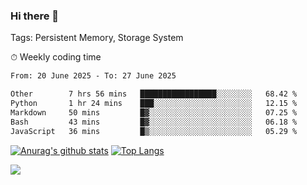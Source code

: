 ### Hi there 👋

Tags: Persistent Memory, Storage System

<!--

[![Anurag's github stats](https://github-readme-stats.vercel.app/api?username=wwyf)](https://github.com/anuraghazra/github-readme-stats)

[![Anurag's github stats](https://github-readme-stats.vercel.app/api?username=wwyf&count_private=true)](https://github.com/anuraghazra/github-readme-stats)


[![Top Langs](https://github-readme-stats.vercel.app/api/top-langs/?username=wwyf&count_private=true&&hide=jupyter%20notebook,html)](https://github.com/anuraghazra/github-readme-stats)



-->


⏱ Weekly coding time

<!--START_SECTION:waka-->

```txt
From: 20 June 2025 - To: 27 June 2025

Other        7 hrs 56 mins   █████████████████░░░░░░░░   68.42 %
Python       1 hr 24 mins    ███░░░░░░░░░░░░░░░░░░░░░░   12.15 %
Markdown     50 mins         █▓░░░░░░░░░░░░░░░░░░░░░░░   07.25 %
Bash         43 mins         █▓░░░░░░░░░░░░░░░░░░░░░░░   06.18 %
JavaScript   36 mins         █▒░░░░░░░░░░░░░░░░░░░░░░░   05.29 %
```

<!--END_SECTION:waka-->



[![Anurag's github stats](https://github-readme-stats.vercel.app/api?username=wwyf&count_private=true&show_icons=true&hide_border=true)](https://github.com/anuraghazra/github-readme-stats) [![Top Langs](https://github-readme-stats.vercel.app/api/top-langs/?username=wwyf&count_private=true&hide=jupyter%20notebook,html,OpenEdge%20ABL&langs_count=10&layout=compact&hide_border=true)](https://github.com/anuraghazra/github-readme-stats)

<!--

[![willianrod's wakatime stats](https://github-readme-stats.vercel.app/api/wakatime?username=wwyf)](https://github.com/anuraghazra/github-readme-stats)


-->

![](https://hit.yhype.me/github/profile?user_id=23121291)
